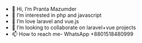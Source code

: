 - 👋 Hi, I’m Pranta Mazumder
- 👀 I’m interested in php and javascript 
- 🌱 I’m love laravel and vue.js
- 💞️ I’m looking to collaborate on laravel+vue projects 
- 📫 How to reach me- WhatsApp +8801518480999

<!---
CodeWithPranta/CodeWithPranta is a ✨ special ✨ repository because its `README.md` (this file) appears on your GitHub profile.
You can click the Preview link to take a look at your changes.
--->
